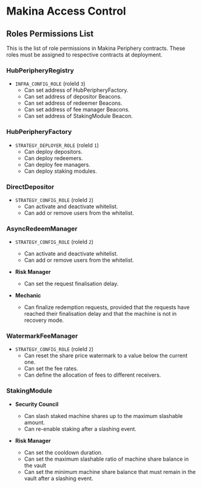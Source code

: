 # Makina Access Control

## Roles Permissions List

This is the list of role permissions in Makina Periphery contracts. These roles must be assigned to respective contracts at deployment.

### HubPeripheryRegistry

- `INFRA_CONFIG_ROLE` (roleId `3`)
  - Can set address of HubPeripheryFactory.
  - Can set address of depositor Beacons.
  - Can set address of redeemer Beacons.
  - Can set address of fee manager Beacons.
  - Can set address of StakingModule Beacon.

### HubPeripheryFactory

- `STRATEGY_DEPLOYER_ROLE` (roleId `1`)
  - Can deploy depositors.
  - Can deploy redeemers.
  - Can deploy fee managers.
  - Can deploy staking modules.

### DirectDepositor

- `STRATEGY_CONFIG_ROLE` (roleId `2`)
  - Can activate and deactivate whitelist.
  - Can add or remove users from the whitelist.

### AsyncRedeemManager

- `STRATEGY_CONFIG_ROLE` (roleId `2`)
  - Can activate and deactivate whitelist.
  - Can add or remove users from the whitelist.

- **Risk Manager**
  - Can set the request finalisation delay.

- **Mechanic**
  - Can finalize redemption requests, provided that the requests have reached their finalisation delay and that the machine is not in recovery mode.

### WatermarkFeeManager

- `STRATEGY_CONFIG_ROLE` (roleId `2`)
  - Can reset the share price watermark to a value below the current one.
  - Can set the fee rates.
  - Can define the allocation of fees to different receivers.

### StakingModule

- **Security Council**
  - Can slash staked machine shares up to the maximum slashable amount.
  - Can re-enable staking after a slashing event.

- **Risk Manager**
  - Can set the cooldown duration.
  - Can set the maximum slashable ratio of machine share balance in the vault
  - Can set the minimum machine share balance that must remain in the vault after a slashing event.
